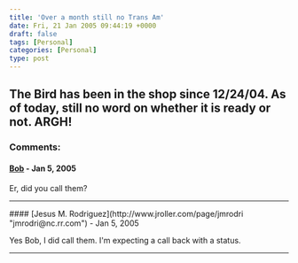 ```yaml
---
title: 'Over a month still no Trans Am'
date: Fri, 21 Jan 2005 09:44:19 +0000
draft: false
tags: [Personal]
categories: [Personal]
type: post
---
```


The Bird has been in the shop since 12/24/04. As of today, still no word on whether it is ready or not. ARGH!
---
### Comments:
#### [Bob]( "") - <time datetime="2005-01-21 10:44:24">Jan 5, 2005</time>

Er, did you call them?
<hr />
#### [Jesus M. Rodriguez](http://www.jroller.com/page/jmrodri "jmrodri@nc.rr.com") - <time datetime="2005-01-21 11:21:06">Jan 5, 2005</time>

Yes Bob, I did call them. I'm expecting a call back with a status.
<hr />
